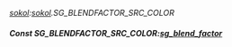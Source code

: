 _[sokol](../../modules/sokol/sokol-module.md):[sokol](../../modules/sokol/sokol-module.md).SG\_BLENDFACTOR\_SRC\_COLOR_
##### Const SG\_BLENDFACTOR\_SRC\_COLOR:[sg_blend_factor](../../modules/sokol/sokol-sg_blend_factor.md)
